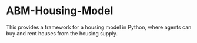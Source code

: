 # ABM-Housing-Model
This provides a framework for a housing model in Python, where agents can buy and rent houses from the housing supply.
